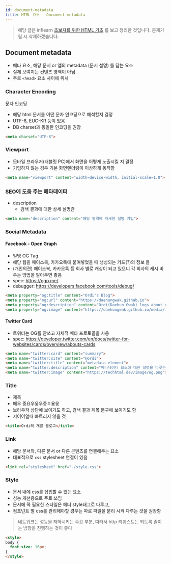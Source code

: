 ```yaml
---
id: document-metadata
title: HTML 요소 - Document metadata
---
```


> 해당 글은 inflearn [초보자를 위한 HTML 기초](https://www.inflearn.com/course/html-%ED%91%9C%EC%A4%80-%EA%B8%B0%EC%B4%88/) 를 보고 정리한 것입니다.
> 문제가 될 시 삭제하겠습니다.

## Document metadata

- 메타 요소, 해당 문서 or 앱의 metadata (문서 설명) 를 담는 요소
- 실제 보여지는 컨텐츠 영역이 아님
- 주로 `<head>` 요소 사이에 위치

### Character Encoding

문자 인코딩
  
- 해당 html 문서를 어떤 문자 인코딩으로 해석할지 결정
- UTF-8, EUC-KR 등이 있음
- DB charset과 동일한 인코딩을 권장

```html
<meta charset="UTF-8">
```

### Viewport

- 모바일 브라우저(태블릿 PC)에서 화면을 어떻게 노출시킬 지 결정
- 기입하지 않는 경우 기본 화면렌더링이 이상하게 동작함

```html
<meta name="viewport" content="width=device-width, initial-scale=1.0">
```

### SEO에 도움 주는 메타데이터

- description
  - 검색 결과에 대한 상세 설명란

```html
<meta name="description" content="해당 영역에 자세한 설명 기입">
```

### Social Metadata

#### Facebook - Open Graph

- 일명 OG Tag
- 해당 웹을 페이스북, 카카오톡에 붙여넣었을 때 생성되는 카드(?)의 정보 들
- (개인의견) 페이스북, 카카오톡 등 회사 별로 캐싱이 되고 있으니 각 회사의 캐시 비우는 방법을 알아두면 좋음
- spec: https://ogp.me/ 
- debugger: https://developers.facebook.com/tools/debug/

```html
<meta property="og:title" content="Ordi's Blog">
<meta property="og:url" content="https://daehungwak.github.io">
<meta property="og:description" content="Ordi(Daehun Gwak) logs about dev experiences">
<meta property="og:image" content="https://daehungwak.github.io/media/image/og.png">
```

#### Twitter Card

- 트위터는 OG를 안쓰고 자체적 메타 프로토콜을 사용
- spec: https://developer.twitter.com/en/docs/twitter-for-websites/cards/overview/abouts-cards

```html
<meta name="twitter:card" content="summary">
<meta name="twitter:site" content="@ordi">
<meta name="twitter:title" content="metadata element">
<meta name="twitter:description" content="메타데이터 요소에 대한 설명을 다루는 웹페이지">
<meta name="twitter:image" content="https://techhtml.dev/image/og.png">
```

### Title

- 제목
- 매우 중요우웆우중ㅈ욪웅
- 브라우저 상단에 보이기도 하고, 검색 결과 제목 문구에 보이기도 함
- 저어어얼때 빠트리지 않을 것

```html
<title>Ordi의 개발 블로그</title>
```

### Link

- 해당 문서와, 다른 문서 or 다른 콘텐츠를 연결해주는 요소
- 대표적으로 `css` stylesheet 연결이 있음

```html
<link rel="stylesheet" href="./style.css">
```

### Style

- 문서 내에 css를 삽입할 수 있는 요소
- 성능 개선용으로 주로 쓰임
- 문서에 꼭 필요한 스타일은 헤더 style태그로 다루고,
- 컴포넌트 별 css를 관리해야할 경우는 따로 파일을 분리 시켜 다루는 것을 권장함

> 네트워크는 성능을 저하시키는 주요 부분, 따라서 http 리퀘스트는 되도록 줄이는 방향을 진행하는 것이 좋다

```html
<style>
body {
  font-size: 16px;
}
</style>
```
